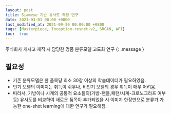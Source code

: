 ```yaml
---
layout: post
title: Siamese 기반 유사도 측정 연구
date: 2021-03-01 00:00 +0800
last_modified_at: 2021-09-30 00:00:00 +0800
tags: [Masterpiece, Inception-resnet-v2, SRGAN, API]
toc:  true
---
```

주식회사 캐시고 재직 시 담당한 명품 분류모델 고도화 연구
{: .message }

## 필요성
- 기존 분류모델은 한 품목당 최소 30장 이상의 학습데이터가 필요하였음.
- 인기 모델의 이미지는 취득이 쉬우나, 비인기 모델의 경우 취득이 매우 어려움.
- 따라서, 가방이나 시계의 공통적 요소들의(가방-핸들,패턴/시계-크로노그라프 여부 등) 유사도를 비교하여 새로운 품목이 추가되었을 시 이미지 한장만으로 분류가 가능한 one-shot learning에 대한 연구가 필요해짐.
